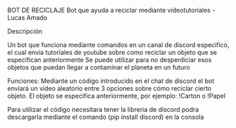 BOT DE RECICLAJE
Bot que ayuda a reciclar mediante videotutoriales
-Lucas Amado


Descripción

Un bot que funciona mediante comandos en un canal de discord especifico, el cual envia tutoriales de youtube sobre como reciclar un objeto que se especifican anteriormente
Se puede utilizar para no desperdiciar esos objetos que puedan llegar a contaminar el planeta en un futuro


Funciones:
Mediante un código introducido en el chat de discord el bot enviará un video aleatorio entre 3 opciones sobre cómo reciclar cierto objeto.
El objeto se especifica anteriormente, por ejemplo: !Carton  o  !Papel


Para utilizar el código necesitara tener la libreria de discord
podra descargarla mediante el comando (pip install discord) en la consola
